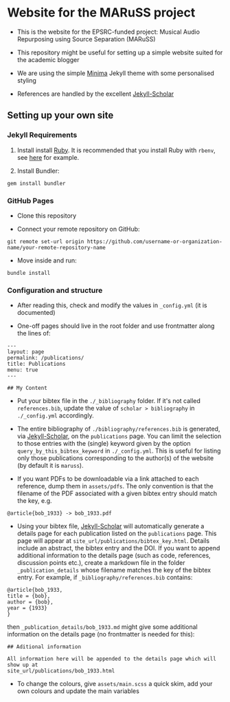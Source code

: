 # Website for the MARuSS project

- This is the website for the EPSRC-funded project: Musical Audio Repurposing using Source Separation (MARuSS)

- This repository might be useful for setting up a simple website suited for the academic blogger

- We are using the simple [Minima](https://github.com/jekyll/minima) Jekyll theme with some personalised styling

- References are handled by the excellent [Jekyll-Scholar](https://github.com/inukshuk/jekyll-scholar)

## Setting up your own site

### Jekyll Requirements

1. Install install [Ruby](https://www.ruby-lang.org/en/). It is recommended that
   you install Ruby with `rbenv`, see [here]( https://gorails.com/setup/ubuntu/16.04#ruby) for example.

2. Install Bundler:
```
gem install bundler
```

### GitHub Pages

- Clone this repository

- Connect your remote repository on GitHub:
```
git remote set-url origin https://github.com/username-or-organization-name/your-remote-repository-name
```
- Move inside and run:
```
bundle install
```

### Configuration and structure

- After reading this, check and modify the values in `_config.yml` (it is documented)

- One-off pages should live in the root folder and use frontmatter along the
    lines of:
```
---
layout: page
permalink: /publications/
title: Publications
menu: true
---

## My Content

```

- Put your bibtex file in the `./_bibliography` folder. If it's not called `references.bib`, update the value of `scholar > bibliography` in `./_config.yml` accordingly.

- The entire bibliography of `./bibliography/references.bib` is generated, via [Jekyll-Scholar](https://github.com/inukshuk/jekyll-scholar), on the `publications` page. You can limit the selection to those entries with the (single) keyword given by the option `query_by_this_bibtex_keyword` in `./_config.yml`. This is useful for listing only those publications corresponding to the author(s) of the website (by default it is `maruss`).

- If you want PDFs to be downloadable via a link attached to each reference, dump them in `assets/pdfs`. The only convention is that the filename of the PDF associated with a given bibtex entry should match the key, e.g.
```
@article{bob_1933} -> bob_1933.pdf
```

- Using your bibtex file, [Jekyll-Scholar](https://github.com/inukshuk/jekyll-scholar) will automatically generate a details page for each publication listed on the `publications` page. This page will appear at `site_url/publications/bibtex_key.html`. Details include an abstract, the bibtex entry and the DOI. If you want to append additional information to the details page (such as code, references, discussion points etc.), create a markdown file in the folder `_publication_details` whose filename matches the key of the bibtex entry. For example, if `_bibliography/references.bib` contains:

```
@article{bob_1933,
title = {bob},
author = {bob},
year = {1933}
}
```

then `_publication_details/bob_1933.md` might give some additional information
on the details page (no frontmatter is needed for this):
```
## Aditional information

All information here will be appended to the details page which will show up at
site_url/publications/bob_1933.html
```

- To change the colours, give `assets/main.scss` a quick skim, add your own colours and update the main variables
